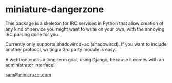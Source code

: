 miniature-dangerzone
====================

This package is a skeleton for IRC services in Python that allow
creation of any kind of service you might want to write on your own, with the
annoying IRC parsing done for you.

Currently only supports shadowircd+ac (shadowircd). If you want to include another
protocol, writing a 3rd party module is easy.

A webfrontend is a long term goal, using Django, because it comes with an
administrator interface!

<sam@minicruzer.com>

